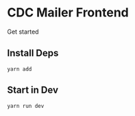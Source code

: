 # CDC Mailer Frontend

Get started

## Install Deps
```
yarn add
```

## Start in Dev
```
yarn run dev
```
